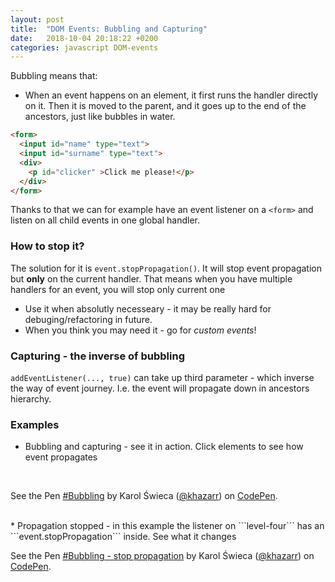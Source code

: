 ```yaml
---
layout: post
title:  "DOM Events: Bubbling and Capturing"
date:   2018-10-04 20:18:22 +0200
categories: javascript DOM-events
---
```

Bubbling means that:

* When an event happens on an element, it first runs the handler directly on it. Then it is moved to the parent, and it goes up to the end of the ancestors, just like bubbles in water.
  
```html
<form>
  <input id="name" type="text">
  <input id="surname" type="text">
  <div>
    <p id="clicker" >Click me please!</p>
  </div>
</form>

```
Thanks to that we can for example have an event listener on a ```<form>``` and listen on all child events in one global handler.

### How to stop it?

The solution for it is ```event.stopPropagation()```. It will stop event propagation but **only** on the current handler. That means when you have multiple handlers for an event, you will stop only current one

* Use it when absolutly necesseary - it may be really hard for debuging/refactoring in future. 
* When you think you may need it - go for *custom events*!

### Capturing - the inverse of bubbling

```addEventListener(..., true)``` can take up third parameter - which inverse the way of event journey. I.e. the event will propagate down in ancestors hierarchy.


### Examples

* Bubbling and capturing - see it in action. Click elements to see how event propagates
<br>
<p data-height="415" data-theme-id="0" data-slug-hash="LgEMQX" data-default-tab="result" data-user="khazarr" data-pen-title="#Bubbling" class="codepen">See the Pen <a href="https://codepen.io/khazarr/pen/LgEMQX/">#Bubbling</a> by Karol Świeca (<a href="https://codepen.io/khazarr">@khazarr</a>) on <a href="https://codepen.io">CodePen</a>.</p>
<script async src="https://static.codepen.io/assets/embed/ei.js"></script>

<br>
* Propagation stopped - in this example the listener on ```level-four``` has an ```event.stopPropagation``` inside. See what it changes
<br>
<p data-height="420" data-theme-id="0" data-slug-hash="dgPaJY" data-default-tab="result" data-user="khazarr" data-pen-title="#Bubbling - stop propagation" class="codepen">See the Pen <a href="https://codepen.io/khazarr/pen/dgPaJY/">#Bubbling - stop propagation</a> by Karol Świeca (<a href="https://codepen.io/khazarr">@khazarr</a>) on <a href="https://codepen.io">CodePen</a>.</p>
<script async src="https://static.codepen.io/assets/embed/ei.js"></script>